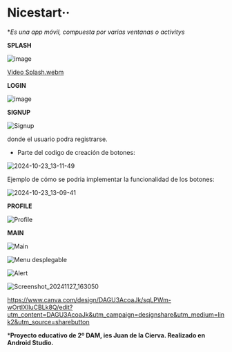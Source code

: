 
# Nicestart··

**Es una app móvil, compuesta por varias ventanas o activitys*


**SPLASH**

![image](https://github.com/user-attachments/assets/c6a0536b-c499-4fda-8d4d-6b6e7cb15b20)






[Video Splash.webm](https://github.com/user-attachments/assets/6aa87ea6-2d75-428f-a9d5-a2bfd43df4f2)





**LOGIN**


![image](https://github.com/user-attachments/assets/d963002c-1eb3-43b9-a5f4-5522b8281384)




  
**SIGNUP**



![Signup](https://github.com/user-attachments/assets/52315412-a6c0-4e0a-a9ab-5baf6d9a9f63)




donde el usuario podra registrarse.
  
  
* Parte del codigo de creación de botones:


 ![2024-10-23_13-11-49](https://github.com/user-attachments/assets/8079e9cc-b126-456b-a8f2-864a02a36cec)

Ejemplo de cómo se podria implementar la funcionalidad de los botones: 

![2024-10-23_13-09-41](https://github.com/user-attachments/assets/96077b96-d029-4a52-bc85-e4a82e2374ec)



**PROFILE**



![Profile](https://github.com/user-attachments/assets/c95212c6-adf2-4691-8f4c-12f7c93d8f02)



**MAIN**



![Main](https://github.com/user-attachments/assets/e89b5e50-1ef8-4383-ab1a-e1e49109b98f)


![Menu desplegable](https://github.com/user-attachments/assets/776ba3aa-3a8d-4db8-92e9-50ba99a61086)



![Alert](https://github.com/user-attachments/assets/523827b8-2d7d-44eb-bab7-0d8f92721d8d)


![Screenshot_20241127_163050](https://github.com/user-attachments/assets/22be2c2e-85c7-48ea-a19b-6eb690b611a1)


https://www.canva.com/design/DAGU3AcoaJk/sqLPWm-wOrtIXlIuCBLk8Q/edit?utm_content=DAGU3AcoaJk&utm_campaign=designshare&utm_medium=link2&utm_source=sharebutton


***Proyecto educativo de 2º DAM, ies Juan de la Cierva. Realizado en Android Studio.**





